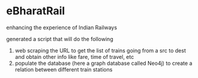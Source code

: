 # eBharatRail
enhancing the experience of Indian Railways

generated a script that will do the following

1. web scraping the URL to get the list of trains going from a src to dest and obtain other info like fare, time of travel, etc
2. populate the database (here a graph database called Neo4j) to create a relation between different train stations

